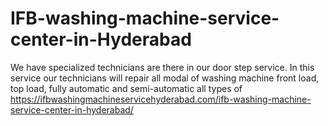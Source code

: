 # IFB-washing-machine-service-center-in-Hyderabad
We have specialized technicians are there in our door step service. In this service our technicians will repair all modal of washing machine front load, top load, fully automatic and semi-automatic all types of https://ifbwashingmachineservicehyderabad.com/ifb-washing-machine-service-center-in-hyderabad/
